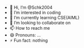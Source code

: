 - 👋 Hi, I’m @Schk2004
- 👀 I’m interested in coding
- 🌱 I’m currently learning CSE(AIML)
- 💞️ I’m looking to collaborate on 
- 📫 How to reach me 
- 😄 Pronouns: ...
- ⚡ Fun fact: nothing

<!---
Schk2004/Schk2004 is a ✨ special ✨ repository because its `README.md` (this file) appears on your GitHub profile.
You can click the Preview link to take a look at your changes.
--->
